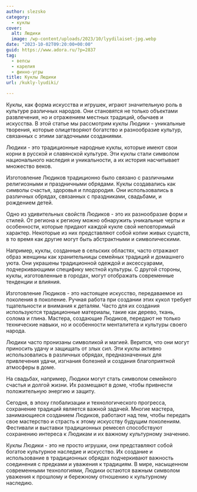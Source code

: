 ```yaml
---
author: slezsko
category:
  - куклы
cover:
  alt: Людики
  image: /wp-content/uploads/2023/10/lyydilaiset-jpg.webp
date: "2023-10-02T09:20:00+00:00"
guid: https://www.adora.ru/?p=2837
tag:
  - вепсы
  - карелия
  - финно-угры
title: Куклы Людики
url: /kukly-lyudiki/

---
```

Куклы, как форма искусства и игрушек, играют значительную роль в культуре различных народов. Они становятся не только объектами развлечения, но и отражением местных традиций, обычаев и искусства. В этой статье мы рассмотрим куклы Людики \- уникальные творения, которые олицетворяют богатство и разнообразие культур, связанных с этими загадочными созданиями.

Людики \- это традиционные народные куклы, которые имеют свои корни в русской и славянской культуре. Эти куклы стали символом национального наследия и уникальности, а их история насчитывает множество веков.

Изготовление Людиков традиционно было связано с различными религиозными и праздничными обрядами. Куклы создавались как символы счастья, здоровья и плодородия. Они использовались в различных обрядах, связанных с праздниками, свадьбами, и рождением детей.

Одно из удивительных свойств Людиков \- это их разнообразие форм и стилей. От региона к региону можно обнаружить уникальные черты и особенности, которые придают каждой кукле свой неповторимый характер. Некоторые из них представляют собой копии живых существ, в то время как другие могут быть абстрактными и символическими.

Например, куклы, созданные в сельских областях, часто отражают образ женщины как хранительницы семейных традиций и домашнего уюта. Они украшены традиционной одеждой и аксессуарами, подчеркивающими специфику местной культуры. С другой стороны, куклы, изготовленные в городах, могут отображать современные тенденции и влияния.

Изготовление Людиков \- это настоящее искусство, передаваемое из поколения в поколение. Ручная работа при создании этих кукол требует тщательности и внимания к деталям. Часто для их создания используются традиционные материалы, такие как дерево, ткань, солома и глина. Мастера, создающие Людиков, передают не только технические навыки, но и особенности менталитета и культуры своего народа.

Людики часто пронизаны символикой и магией. Верится, что они могут приносить удачу и защищать от злых сил. Эти куклы активно использовались в различных обрядах, предназначенных для привлечения удачи, изгнания болезней и создания благоприятной атмосферы в доме.

На свадьбах, например, Людики могут стать символом семейного счастья и долгой жизни. Их размещают в доме, чтобы привнести положительную энергию и защиту.

Сегодня, в эпоху глобализации и технологического прогресса, сохранение традиций является важной задачей. Многие мастера, занимающиеся созданием Людиков, работают над тем, чтобы передать свое мастерство и страсть к этому искусству будущим поколениям. Фестивали и выставки традиционных ремесел способствуют сохранению интереса к Людикам и их важному культурному значению.

Куклы Людики \- это не просто игрушки, они представляют собой богатое культурное наследие и искусство. Их создание и использование в традиционных обрядах подчеркивают важность соединения с предками и уважения к традициям. В мире, насыщенном современными технологиями, Людики остаются важным символом уважения к прошлому и бережному отношению к культурному наследию.
